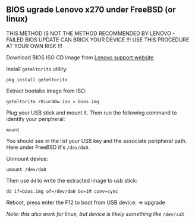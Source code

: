 ## BIOS ugrade Lenovo x270 under FreeBSD (or linux)

THIS METHOD IS NOT THE METHOD RECOMMENDED BY LENOVO - FAILED BIOS UPDATE CAN BRICK YOUR DEVICE
!!! USE THIS PROCEDURE AT YOUR OWN RISK !!!

Download BIOS ISO CD image from [Lenovo support website](https://pcsupport.lenovo.com/us/en/products/laptops-and-netbooks/thinkpad-x-series-laptops/thinkpad-x270/downloads/ds120442)

Install `geteltorito` utility:

```
pkg install geteltorito
```

Extract bootabe image from ISO:

```
geteltorito r0iur40w.iso > bios.img
```

Plug your USB stick and mount it. Then run the following command to identify your peripheral:

```
mount
```

You should see in the list your USB key and the associate peripheral path. Here under FreeBSD it's `/dev/da0`.

Unmount device:

```
umount /dev/da0
```

Then use `dd` to write the extracted image to usb stick:

```
dd if=bios.img of=/dev/da0 bs=1M conv=sync
```

Reboot, press enter the F12 to boot from USB device.
=> upgrade

_Note: this also work for linux, but device is likely something like `/dev/sdX`_

